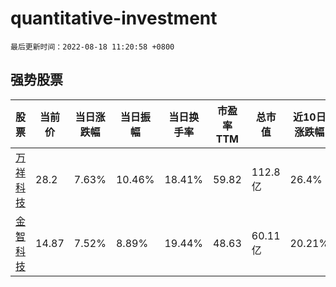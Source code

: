 # quantitative-investment

`最后更新时间：2022-08-18 11:20:58 +0800`

## 强势股票

|股票|当前价|当日涨跌幅|当日振幅|当日换手率|市盈率TTM|总市值|近10日涨跌幅|
|----|----|----|----|----|----|----|----|
|[万祥科技](https://xueqiu.com/S/SZ301180)|28.2|7.63%|10.46%|18.41%|59.82|112.8亿|26.4%|
|[金智科技](https://xueqiu.com/S/SZ002090)|14.87|7.52%|8.89%|19.44%|48.63|60.11亿|20.21%|
